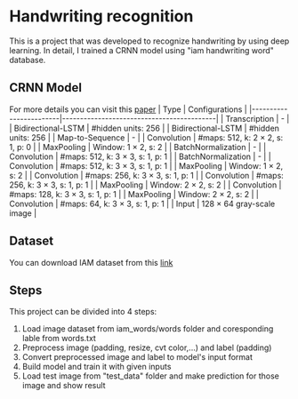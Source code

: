 # Handwriting recognition 
This is a project that was developed to recognize handwriting by using deep learning. In detail, I trained a CRNN model using "iam handwriting word" database. 
## CRNN Model
For more details you can visit this [paper](https://arxiv.org/pdf/1507.05717)
| Type                   | Configurations                            |
|------------------------|-------------------------------------------|
| Transcription          | -                                         |
| Bidirectional-LSTM      | #hidden units: 256                        |
| Bidirectional-LSTM      | #hidden units: 256                        |
| Map-to-Sequence        | -                                         |
| Convolution            | #maps: 512, k: 2 × 2, s: 1, p: 0          |
| MaxPooling             | Window: 1 × 2, s: 2                       |
| BatchNormalization     | -                                         |
| Convolution            | #maps: 512, k: 3 × 3, s: 1, p: 1          |
| BatchNormalization     | -                                         |
| Convolution            | #maps: 512, k: 3 × 3, s: 1, p: 1          |
| MaxPooling             | Window: 1 × 2, s: 2                       |
| Convolution            | #maps: 256, k: 3 × 3, s: 1, p: 1          |
| Convolution            | #maps: 256, k: 3 × 3, s: 1, p: 1          |
| MaxPooling             | Window: 2 × 2, s: 2                       |
| Convolution            | #maps: 128, k: 3 × 3, s: 1, p: 1          |
| MaxPooling             | Window: 2 × 2, s: 2                       |
| Convolution            | #maps: 64, k: 3 × 3, s: 1, p: 1           |
| Input                  | 128 × 64 gray-scale image                   |
## Dataset
You can download IAM dataset from this [link](https://www.kaggle.com/datasets/nibinv23/iam-handwriting-word-database)
## Steps
This project can be divided into 4 steps:
1. Load image dataset from iam_words/words folder and coresponding lable from words.txt
2. Preprocess image (padding, resize, cvt color,...) and label (padding)
3. Convert preprocessed image and label to model's input format
4. Build model and train it with given inputs
5. Load test image from "test_data" folder and make prediction for those image and show result